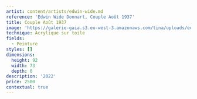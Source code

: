 ```yaml
---
artist: content/artists/edwin-wide.md
reference: 'Edwin Wide Donnart, Couple Août 1937'
title: Couple Août 1937
image: 'https://galerie-gaia.s3.eu-west-3.amazonaws.com/tina/uploads/edwin-wide-donnart/galerie-gaia-edwin wide-Couple aout 1937  92x73cm.jpg'
technique: Acrylique sur toile
fields:
  - Peinture
styles: []
dimensions:
  height: 92
  width: 73
  depth: 0
description: '2022'
price: 2500
contextual: true
---
```


